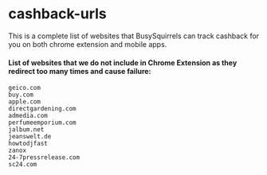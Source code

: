 # cashback-urls

This is a complete list of websites that BusySquirrels can track cashback for you on both chrome extension and mobile apps. 

#### List of websites that we do not include in Chrome Extension as they redirect too many times and cause failure:
```
geico.com
buy.com
apple.com
directgardening.com
admedia.com
perfumeemporium.com
jalbum.net
jeanswelt.de
howtodjfast
zanox
24-7pressrelease.com 
sc24.com
```
